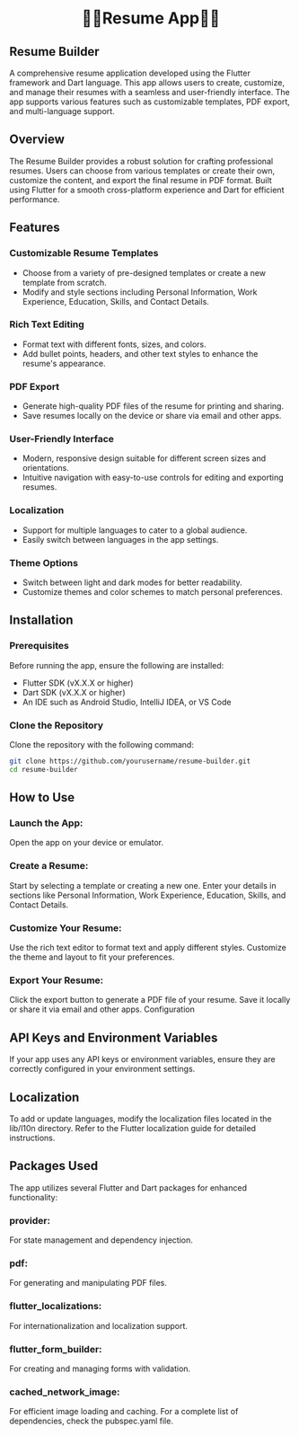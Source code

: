 
 <h1 align='center'>🔶🔸Resume App🔸🔶</h1>
 
## Resume Builder

A comprehensive resume application developed using the Flutter framework and Dart language. This app allows users to create, customize, and manage their resumes with a seamless and user-friendly interface. The app supports various features such as customizable templates, PDF export, and multi-language support.

## Overview

The Resume Builder provides a robust solution for crafting professional resumes. Users can choose from various templates or create their own, customize the content, and export the final resume in PDF format. Built using Flutter for a smooth cross-platform experience and Dart for efficient performance.

## Features

### Customizable Resume Templates
- Choose from a variety of pre-designed templates or create a new template from scratch.
- Modify and style sections including Personal Information, Work Experience, Education, Skills, and Contact Details.

### Rich Text Editing
- Format text with different fonts, sizes, and colors.
- Add bullet points, headers, and other text styles to enhance the resume's appearance.

### PDF Export
- Generate high-quality PDF files of the resume for printing and sharing.
- Save resumes locally on the device or share via email and other apps.

### User-Friendly Interface
- Modern, responsive design suitable for different screen sizes and orientations.
- Intuitive navigation with easy-to-use controls for editing and exporting resumes.

### Localization
- Support for multiple languages to cater to a global audience.
- Easily switch between languages in the app settings.

### Theme Options
- Switch between light and dark modes for better readability.
- Customize themes and color schemes to match personal preferences.

## Installation

### Prerequisites
Before running the app, ensure the following are installed:
- Flutter SDK (vX.X.X or higher)
- Dart SDK (vX.X.X or higher)
- An IDE such as Android Studio, IntelliJ IDEA, or VS Code

### Clone the Repository
Clone the repository with the following command:

```bash
git clone https://github.com/yourusername/resume-builder.git
cd resume-builder
```
## How to Use
### Launch the App: 
Open the app on your device or emulator.
### Create a Resume:
Start by selecting a template or creating a new one. Enter your details in sections like Personal Information, Work Experience, Education, Skills, and Contact Details.
### Customize Your Resume:
Use the rich text editor to format text and apply different styles. Customize the theme and layout to fit your preferences.
### Export Your Resume:
Click the export button to generate a PDF file of your resume. Save it locally or share it via email and other apps.
Configuration
## API Keys and Environment Variables
If your app uses any API keys or environment variables, ensure they are correctly configured in your environment settings.

## Localization
To add or update languages, modify the localization files located in the lib/l10n directory. Refer to the Flutter localization guide for detailed instructions.

## Packages Used
The app utilizes several Flutter and Dart packages for enhanced functionality:

### provider: 
For state management and dependency injection.
### pdf: 
For generating and manipulating PDF files.
### flutter_localizations:
For internationalization and localization support.
### flutter_form_builder:
For creating and managing forms with validation.
### cached_network_image: 
For efficient image loading and caching.
For a complete list of dependencies, check the pubspec.yaml file.
